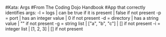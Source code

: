 #Kata: Args
#From The Coding Dojo Handbook
#App that correctly identifies args:
-l = logs           | can be true if it is present | false if not present
-p = port           | has an integer value         | 0 if not present
-d = directory      | has a string value           | "" if not present
-g = string list    | ["a", "b", "c"]              | [] if not present
-i = integer list   | [1, 2, 3]                    | [] if not present


